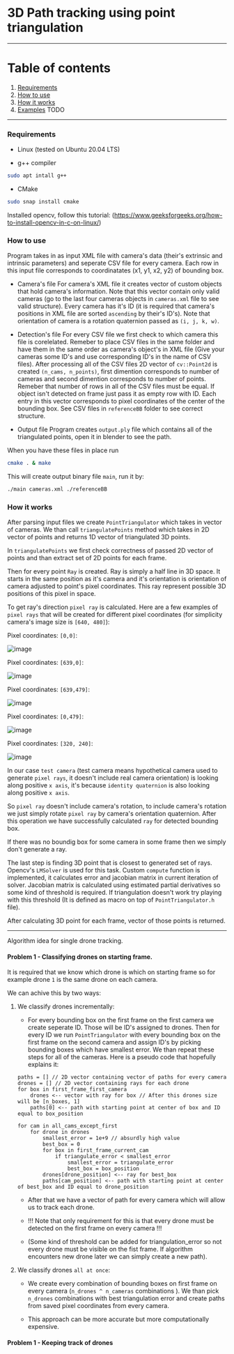 
# 3D Path tracking using point triangulation

-------

# Table of contents

1. [Requirements](#requirements)
2. [How to use](#how-to-use)
3. [How it works](#how-it-works)
5. [Examples](#examples) TODO

-----

### Requirements <a name="requirements"></a>

- Linux (tested on Ubuntu 20.04 LTS)

- g++ compiler
```bash
sudo apt intall g++
```

- CMake
```bash
sudo snap install cmake
```

Installed opencv, follow this tutorial: (https://www.geeksforgeeks.org/how-to-install-opencv-in-c-on-linux/)

### How to use <a name="how-to-use"></a>

Program takes in as input XML file with camera's data (their's extrinsic and intrinsic parameters) and seperate CSV file for every camera. Each row in this input file corresponds to coordinatates (x1, y1, x2, y2) of bounding box.

- Camera's file
For camera's XML file it creates vector of custom objects that hold camera's information. Note that this vector contain only valid cameras (go to the last four cameras objects in `cameras.xml` file to see valid structure). Every camera has it's ID (it is required that camera's positions in XML file are sorted `ascending` by their's ID's). Note that orientation of camera is a rotation quaternion passed as `(i, j, k, w)`.

- Detection's file
For every CSV file we first check to which camera this file is corelelated. Remeber to place CSV files in the same folder and have them in the same order as camera's object's in XML file (Give your cameras some ID's and use corresponding ID's in the name of CSV files). After processing all of the CSV files 2D vector of `cv::Point2d` is created `(n_cams, n_points)`, first dimention corresponds to number of cameras and second dimention corresponds to number of points. Remeber that number of rows in all of the CSV files must be equal. If object isn't detected on frame just pass it as empty row with ID. Each entry in this vector corresponds to pixel coordinates of the center of the bounding box. See CSV files in `referenceBB` folder to see correct structure.

- Output file
Program creates `output.ply` file which contains all of the triangulated points, open it in blender to see the path.

When you have these files in place run

```bash
cmake . & make
```

This will create output binary file `main`, run it by:

```bash
./main cameras.xml ./referenceBB
```


### How it works <a name="how-it-works"></a>

After parsing input files we create `PointTriangulator` which takes in vector of cameras.
We than call `triangulatePoints` method which takes in 2D vector of points and returns 1D vector of triangulated 3D points.

In `triangulatePoints` we first check correctness of passed 2D vector of points and than extract set of 2D points for each frame.

Then for every point `Ray` is created. Ray is simply a half line in 3D space. It starts in the same position as it's camera and it's orientation is orientation of camera adjusted to point's pixel coordinates. This ray represent possible 3D positions of this pixel in space.

To get ray's direction `pixel ray` is calculated. Here are a few examples of `pixel rays` that will be created for different pixel coordinates (for simplicity camera's image size is `[640, 480]`):

Pixel coordinates: `[0,0]`:

![image](imgs/topleft.png)

Pixel coordinates: `[639,0]`:

![image](imgs/topright.png)

Pixel coordinates: `[639,479]`:

![image](imgs/bottomright.png)

Pixel coordinates: `[0,479]`:

![image](imgs/bottomleft.png)

Pixel coordinates: `[320, 240]`:

![image](imgs/center.png)


In our case `test camera` (test camera means hypothetical camera used to generate `pixel rays`, it doesn't include real camera orientation) is looking along positive `x axis`, it's because `identity quaternion` is also looking along positive `x axis`.

So `pixel ray` doesn't include camera's rotation, to include camera's rotation we just simply rotate `pixel ray` by camera's orientation quaternion. After this operation we have successfully calculated `ray` for detected bounding box.

If there was no boundig box for some camera in some frame then we simply don't generate a ray.

The last step is finding 3D point that is closest to generated set of rays. Opencv's `LMSolver` is used for this task.
Custom `compute` function is implemented, it calculates error and jacobian matrix in current iteration of solver.
Jacobian matrix is calculated using estimated partial derivatives so some kind of threshold is required. If triangulation doesn't work try playing with this threshold (It is defined as macro on top of `PointTriangulator.h` file). 

After calculating 3D point for each frame, vector of those points is returned.

-----

Algorithm idea for single drone tracking.

#### Problem 1 - Classifying drones on starting frame.

It is required that we know which drone is which on starting frame so for example drone `1` is the same drone on each camera.

We can achive this by two ways:

1. We classify drones incrementally:
    - For every bounding box on the first frame on the first camera we create seperate ID. Those will be ID's assigned to drones. Then for every ID we run `PointTriangulator` with every bounding box on the first frame on the second camera and assign ID's by picking bounding boxes which have smallest error. We than repeat these steps for all of the cameras.
    Here is a pseudo code that hopefully explains it:
    ```
    paths = [] // 2D vector containing vector of paths for every camera
    drones = [] // 2D vector containing rays for each drone
    for box in first_frame_first_camera
        drones <-- vector with ray for box // After this drones size will be [n_boxes, 1]
        paths[0] <-- path with starting point at center of box and ID equal to box_position

    for cam in all_cams_except_first
        for drone in drones
            smallest_error = 1e+9 // absurdly high value
            best_box = 0
            for box in first_frame_current_cam
                if triangulate_error < smallest_error
                    smallest_error = triangulate_error
                    best_box = box_position
            drones[drone_position] <-- ray for best_box
            paths[cam_position] <-- path with starting point at center of best_box and ID equal to drone_position
    ```

    - After that we have a vector of path for every camera which will allow us to track each drone.

    - !!! Note that only requirement for this is that every drone must be detected on the first frame on every camera !!!

    - (Some kind of threshold can be added for triangulation_error so not every drone must be visible on the fist frame. If algorithm encounters new drone later we can simply create a new path).

2. We classify drones `all at once`:

    - We create every combination of bounding boxes on first frame on every camera (`n_drones ^ n_cameras` combinations ). We than pick `n_drones` combinations with best triangulation error and create paths from saved pixel coordinates from every camera. 

    - This approach can be more accurate but more computationally expensive.

#### Problem 1 - Keeping track of drones